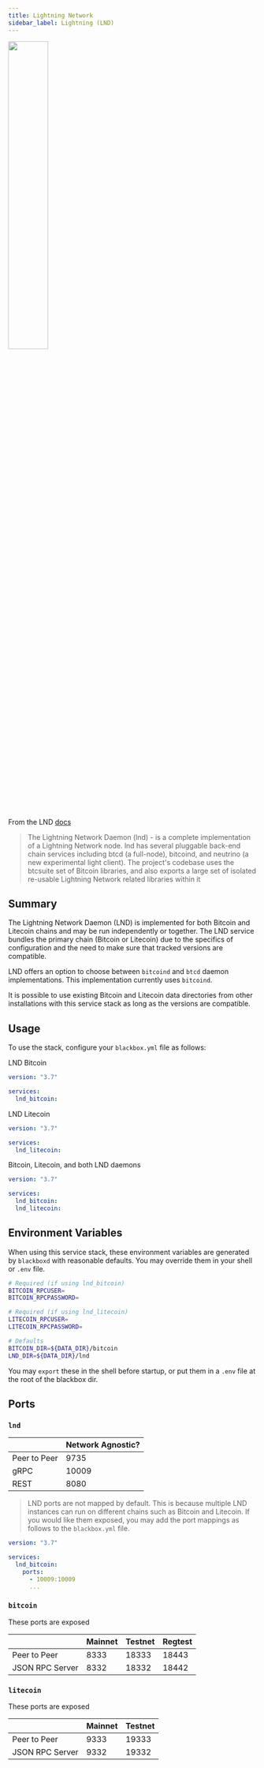 ```yaml
---
title: Lightning Network
sidebar_label: Lightning (LND)
---
```


<img src="/blackbox/docs/assets/lnd.png"  style="width:40%;"/>

From the LND [docs](https://github.com/lightningnetwork/lnd)

> The Lightning Network Daemon (lnd) - is a complete implementation of a Lightning Network node. lnd has several pluggable back-end chain services including btcd (a full-node), bitcoind, and neutrino (a new experimental light client). The project's codebase uses the btcsuite set of Bitcoin libraries, and also exports a large set of isolated re-usable Lightning Network related libraries within it

## Summary

The Lightning Network Daemon (LND) is implemented for both Bitcoin and Litecoin chains and may be run independently or together. The LND service bundles the primary chain (Bitcoin or Litecoin) due to the specifics of configuration and the need to make sure that tracked versions are compatible.

LND offers an option to choose between `bitcoind` and `btcd` daemon implementations. This implementation currently uses `bitcoind`.

It is possible to use existing Bitcoin and Litecoin data directories from other installations with this service stack as long as the versions are compatible.

## Usage

To use the stack, configure your `blackbox.yml` file as follows:

LND Bitcoin

```yaml
version: "3.7"

services:
  lnd_bitcoin:
```

LND Litecoin

```yaml
version: "3.7"

services:
  lnd_litecoin:
```

Bitcoin, Litecoin, and both LND daemons

```yaml
version: "3.7"

services:
  lnd_bitcoin:
  lnd_litecoin:
```

## Environment Variables

When using this service stack, these environment variables are generated by `blackboxd` with reasonable defaults. You may override them in your shell or `.env` file.

```bash
# Required (if using lnd_bitcoin)
BITCOIN_RPCUSER=
BITCOIN_RPCPASSWORD=

# Required (if using lnd_litecoin)
LITECOIN_RPCUSER=
LITECOIN_RPCPASSWORD=

# Defaults
BITCOIN_DIR=${DATA_DIR}/bitcoin
LND_DIR=${DATA_DIR}/lnd
```

You may `export` these in the shell before startup, or put them in a `.env` file at the root of the blackbox dir.

## Ports

### `lnd`

|              | Network Agnostic? |
| ------------ | ----------------- |
| Peer to Peer | 9735              |
| gRPC         | 10009             |
| REST         | 8080              |

> LND ports are not mapped by default. This is because multiple LND instances can run on different chains such as Bitcoin and Litecoin. If you would like them exposed, you may add the port mappings as follows to the `blackbox.yml` file.

```yaml
version: "3.7"

services:
  lnd_bitcoin:
    ports:
      - 10009:10009
      ...
```

### `bitcoin`

These ports are exposed

|                 | Mainnet | Testnet | Regtest |
| --------------- | ------- | ------- | ------- |
| Peer to Peer    | 8333    | 18333   | 18443   |
| JSON RPC Server | 8332    | 18332   | 18442   |

### `litecoin`

These ports are exposed

|                 | Mainnet | Testnet | 
| --------------- | ------- | ------- | 
| Peer to Peer    | 9333    | 19333   | 
| JSON RPC Server | 9332    | 19332   | 
